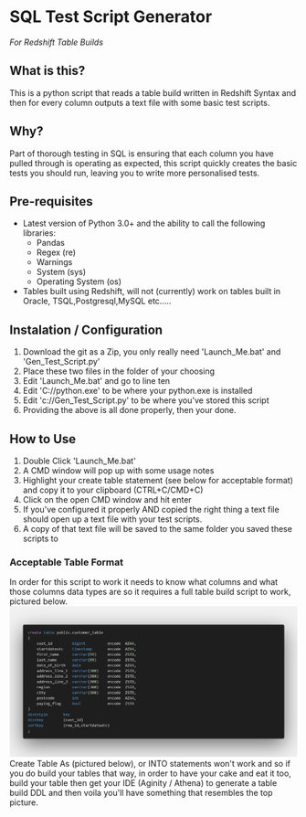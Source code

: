 ﻿# SQL Test Script Generator

*For Redshift Table Builds*

## What is this?
This is a python script that reads a table build written in Redshift Syntax and then for every column outputs a text file with some basic test scripts.

## Why?
Part of thorough testing in SQL is ensuring that each column you have pulled through is operating as expected, this script quickly creates the basic tests you should run, leaving you to write more personalised tests. 

## Pre-requisites 
- Latest version of Python 3.0+ and the ability to call the following libraries:
  - Pandas
  - Regex (re)
  - Warnings
  - System (sys)
  - Operating System (os)
- Tables built using Redshift, will not (currently) work on tables built in Oracle, TSQL,Postgresql,MySQL etc.....

## Instalation / Configuration
1. Download the git as a Zip, you only really need 'Launch_Me.bat' and 'Gen_Test_Script.py'
2. Place these two files in the folder of your choosing
3. Edit 'Launch_Me.bat' and go to line ten
4. Edit 'C:/<path to your python install>/python.exe' to be where your python.exe is installed
5. Edit 'c:/<path to this script>/Gen_Test_Script.py' to be where you've stored this script
6. Providing the above is all done properly, then your done.

## How to Use 
1. Double Click 'Launch_Me.bat'
2. A CMD window will pop up with some usage notes
3. Highlight your create table statement (see below for acceptable format) and copy it to your clipboard (CTRL+C/CMD+C)
4. Click on the open CMD window and hit enter
5. If you've configured it properly AND copied the right thing a text file should open up a text file with your test scripts.
6. A copy of that text file will be saved to the same folder you saved these scripts to

### Acceptable Table Format
In order for this script to work it needs to know what columns and what those columns data types are so it requires a full table build script to work, pictured below.
![Good_Table](./assets/full_table_build.png)
Create Table As (pictured below), or INTO statements won't work and so if you do build your tables that way, in order to have your cake and eat it too, build your table then get your IDE (Aginity / Athena) to generate a table build DDL and then voila you'll have something that resembles the top picture. 

